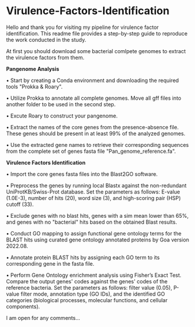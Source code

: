# Virulence-Factors-Identification

Hello and thank you for visiting my pipeline for virulence factor identification. This readme file provides a step-by-step guide to reproduce the work conducted in the study. 

At first you should download some bacterial comlpete genomes to extract the virulence factors from them.

**Pangenome Analysis**

•	Start by creating a Conda environment and downloading the required tools "Prokka & Roary".

•	Utilize Prokka to annotate all complete genomes. Move all gff files into another folder to be used in the second step.

•	Excute Roary to construct your pangenome. 

•	Extract the names of the core genes from the presence-absence file. These genes should be present in at least 99% of the analyzed genomes.

•	Use the extracted gene names to retrieve their corresponding sequences from the complete set of genes fasta file "Pan_genome_reference.fa".


**Virulence Factors Identification**

•	Import the core genes fasta files into the Blast2GO software.

•	Preprocess the genes by running local Blastx against the non-redundant UniProtKB/Swiss-Prot database. Set the parameters as follows: E-value (1.0E-3), number of hits (20), word size (3), and high-scoring pair (HSP) cutoff (33).

•	Exclude genes with no blast hits, genes with a sim mean lower than 65%, and genes with no "bacterial" hits based on the obtained Blast results.

•	Conduct GO mapping to assign functional gene ontology terms for the BLAST hits using curated gene ontology annotated proteins by Goa version 2022.08.

•	Annotate protein BLAST hits by assigning each GO term to its corresponding gene in the fasta file.

•	Perform Gene Ontology enrichment analysis using Fisher’s Exact Test. Compare the output genes' codes against the genes' codes of the reference bacteria. Set the parameters as follows: filter value (0.05), P-value filter mode, annotation type (GO IDs), and the identified GO categories (biological processes, molecular functions, and cellular components).


I am open for any comments...
